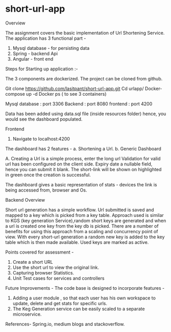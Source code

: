 # short-url-app
Overview

The assignment covers the basic implementation of Url Shortening Service. The application has 3 functional part - 
1. Mysql database - for persisting data 
2. Spring - backend Api
3. Angular - front end 

Steps for Starting up application :- 

The 3 components are dockerized. The project can be cloned from github.

Git clone https://github.com/lasitpant/short-url-app.git
Cd urlapp/
Docker-compose up -d
Docker ps ( to see 3 containers)

Mysql database : port 3306
Backend : port 8080
frontend : port 4200

Data has been added using data.sql file (inside resources folder) hence, you would see the dashboard populated.

Frontend
1. Navigate to localhost:4200


The dashboard has 2 features -
a. Shortening a Url.
b. Generic Dashboard

A. Creating a Url is a simple process, enter the long url
Validation for valid url has been configured on the client side.
Expiry date a nullable field, hence you can submit it blank.
The short-link will be shown on highlighted in green once the creation is successful. 

The dashboard gives a basic representation of stats - devices the link is being accessed from, browser and Os. 

Backend Overview

Short url generation has a simple workflow. Url submitted is saved and mapped to a key which is picked from a key table. Approach used is similar to KGS (key generation Service),random short keys are generated and when a url is created one key from the key db is picked.
There are a number of benefits for using this approach from a scaling and concurrency point of view. With every short-url generation a random new key is added to the key table which is then made available. Used keys are marked as active.



Points covered for assessment -

1. Create a short URL
2. Use the short url to view the original link.
3. Capturing browser Statistics.
4. Unit Test cases for services and controllers


Future Improvements -
The code base is designed to incorporate features -
1. Adding a user module , so that each user has his own workspace to update, delete and get stats for specific urls.
2. The Keg Generation service can be easily scaled to a separate microservice.


References-
Spring.io, medium blogs and stackoverflow.
